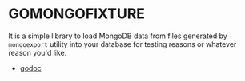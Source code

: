 GOMONGOFIXTURE
==============

It is a simple library to load MongoDB data from files generated by `mongoexport` utility into your database
for testing reasons or whatever reason you'd like.

* [godoc](https://pkg.go.dev/mod/github.com/lex009/gomongofixtures)
